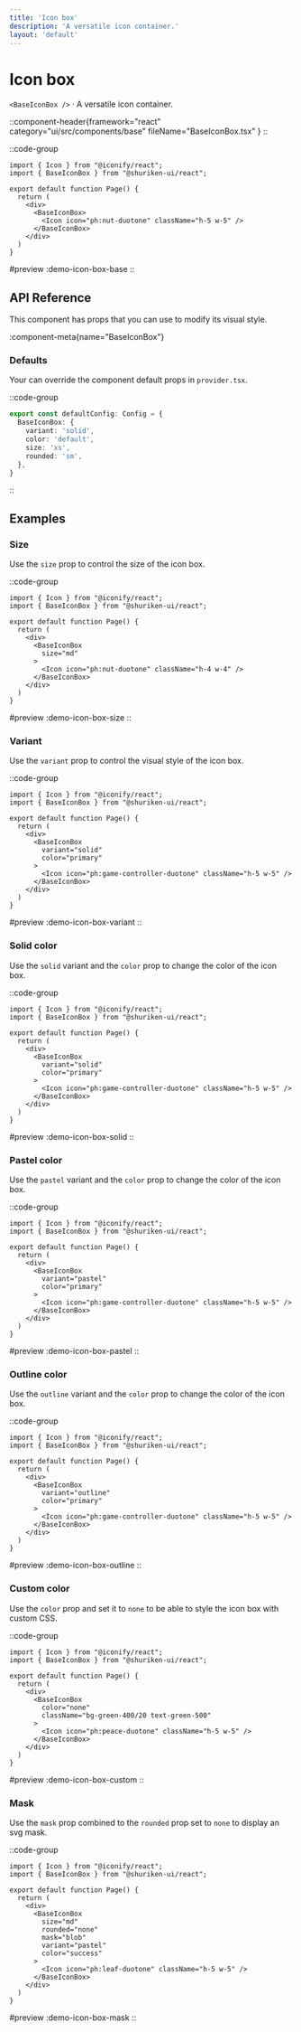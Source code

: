 ```yaml
---
title: 'Icon box'
description: 'A versatile icon container.'
layout: 'default'
---
```


# Icon box

`<BaseIconBox />` · A versatile icon container.

::component-header{framework="react" category="ui/src/components/base" fileName="BaseIconBox.tsx" }
::

::code-group

```tsx [DemoIconBox.tsx]
import { Icon } from "@iconify/react";
import { BaseIconBox } from "@shuriken-ui/react";

export default function Page() {
  return (
    <div>
      <BaseIconBox>
        <Icon icon="ph:nut-duotone" className="h-5 w-5" />
      </BaseIconBox>
    </div>
  )
}
```

#preview
:demo-icon-box-base
::


## API Reference

This component has props that you can use to modify its visual style.

:component-meta{name="BaseIconBox"}

### Defaults

Your can override the component default props in `provider.tsx`.

::code-group

```ts [provider.tsx]
export const defaultConfig: Config = {
  BaseIconBox: {
    variant: 'solid',
    color: 'default',
    size: 'xs',
    rounded: 'sm',
  },
}
```
::

## Examples

### Size

Use the `size` prop to control the size of the icon box.

::code-group

```tsx [DemoIconBoxSize.tsx]
import { Icon } from "@iconify/react";
import { BaseIconBox } from "@shuriken-ui/react";

export default function Page() {
  return (
    <div>
      <BaseIconBox
        size="md"
      >
        <Icon icon="ph:nut-duotone" className="h-4 w-4" />
      </BaseIconBox>
    </div>
  )
}
```

#preview
:demo-icon-box-size
::

### Variant

Use the `variant` prop to control the visual style of the icon box.

::code-group

```tsx [DemoIconBoxVariant.tsx]
import { Icon } from "@iconify/react";
import { BaseIconBox } from "@shuriken-ui/react";

export default function Page() {
  return (
    <div>
      <BaseIconBox
        variant="solid"
        color="primary"
      >
        <Icon icon="ph:game-controller-duotone" className="h-5 w-5" />
      </BaseIconBox>
    </div>
  )
}
```

#preview
:demo-icon-box-variant
::

### Solid color

Use the `solid` variant and the `color` prop to change the color of the icon box.

::code-group

```tsx [DemoIconBoxSolid.tsx]
import { Icon } from "@iconify/react";
import { BaseIconBox } from "@shuriken-ui/react";

export default function Page() {
  return (
    <div>
      <BaseIconBox
        variant="solid"
        color="primary"
      >
        <Icon icon="ph:game-controller-duotone" className="h-5 w-5" />
      </BaseIconBox>
    </div>
  )
}
```

#preview
:demo-icon-box-solid
::

### Pastel color

Use the `pastel` variant and the `color` prop to change the color of the icon box.

::code-group

```tsx [DemoIconBoxPastel.tsx]
import { Icon } from "@iconify/react";
import { BaseIconBox } from "@shuriken-ui/react";

export default function Page() {
  return (
    <div>
      <BaseIconBox
        variant="pastel"
        color="primary"
      >
        <Icon icon="ph:game-controller-duotone" className="h-5 w-5" />
      </BaseIconBox>
    </div>
  )
}
```

#preview
:demo-icon-box-pastel
::

### Outline color

Use the `outline` variant and the `color` prop to change the color of the icon box.

::code-group

```tsx [DemoIconBoxOutline.tsx]
import { Icon } from "@iconify/react";
import { BaseIconBox } from "@shuriken-ui/react";

export default function Page() {
  return (
    <div>
      <BaseIconBox
        variant="outline"
        color="primary"
      >
        <Icon icon="ph:game-controller-duotone" className="h-5 w-5" />
      </BaseIconBox>
    </div>
  )
}
```

#preview
:demo-icon-box-outline
::

### Custom color

Use the `color` prop and set it to `none` to be able to style the icon box with custom CSS.

::code-group

```tsx [DemoIconBoxCustom.tsx]
import { Icon } from "@iconify/react";
import { BaseIconBox } from "@shuriken-ui/react";

export default function Page() {
  return (
    <div>
      <BaseIconBox
        color="none"
        className="bg-green-400/20 text-green-500"
      >
        <Icon icon="ph:peace-duotone" className="h-5 w-5" />
      </BaseIconBox>
    </div>
  )
}
```

#preview
:demo-icon-box-custom
::

### Mask

Use the `mask` prop combined to the `rounded` prop set to `none` to display an svg mask.

::code-group

```tsx [DemoIconBoxMask.tsx]
import { Icon } from "@iconify/react";
import { BaseIconBox } from "@shuriken-ui/react";

export default function Page() {
  return (
    <div>
      <BaseIconBox
        size="md"
        rounded="none"
        mask="blob"
        variant="pastel"
        color="success"
      >
        <Icon icon="ph:leaf-duotone" className="h-5 w-5" />
      </BaseIconBox>
    </div>
  )
}
```

#preview
:demo-icon-box-mask
::
